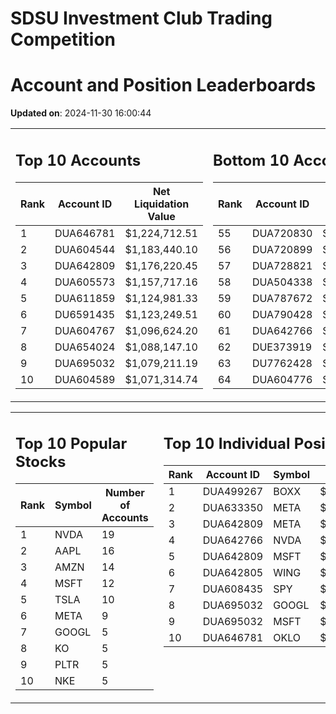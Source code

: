 # SDSU Investment Club Trading Competition 
 # Account and Position Leaderboards

**Updated on**: 2024-11-30 16:00:44

<table><tr><td valign="top">

## Top 10 Accounts
| Rank | Account ID | Net Liquidation Value |
|------|------------|-----------------------|
| 1 | DUA646781 | $1,224,712.51 |
| 2 | DUA604544 | $1,183,440.10 |
| 3 | DUA642809 | $1,176,220.45 |
| 4 | DUA605573 | $1,157,717.16 |
| 5 | DUA611859 | $1,124,981.33 |
| 6 | DU6591435 | $1,123,249.51 |
| 7 | DUA604767 | $1,096,624.20 |
| 8 | DUA654024 | $1,088,147.10 |
| 9 | DUA695032 | $1,079,211.19 |
| 10 | DUA604589 | $1,071,314.74 |

</td><td valign="top">

## Bottom 10 Accounts
| Rank | Account ID | Net Liquidation Value |
|------|------------|-----------------------|
| 55 | DUA720830 | $1,008,209.84 |
| 56 | DUA720899 | $1,008,209.84 |
| 57 | DUA728821 | $1,007,850.29 |
| 58 | DUA504338 | $1,007,366.95 |
| 59 | DUA787672 | $1,007,011.03 |
| 60 | DUA790428 | $1,007,011.03 |
| 61 | DUA642766 | $1,005,093.70 |
| 62 | DUE373919 | $1,000,947.30 |
| 63 | DU7762428 | $997,619.80 |
| 64 | DUA604776 | $991,568.54 |

</td></tr></table>

<table><tr><td valign="top">

## Top 10 Popular Stocks
| Rank | Symbol | Number of Accounts |
|------|--------|--------------------|
| 1 | NVDA | 19 |
| 2 | AAPL | 16 |
| 3 | AMZN | 14 |
| 4 | MSFT | 12 |
| 5 | TSLA | 10 |
| 6 | META | 9 |
| 7 | GOOGL | 5 |
| 8 | KO | 5 |
| 9 | PLTR | 5 |
| 10 | NKE | 5 |

</td><td valign="top">

## Top 10 Individual Positions
| Rank | Account ID | Symbol | Cost | Total Value |
|------|------------|--------|-----------|-------------|
| 1 | DUA499267 | BOXX | $599,207.78 | $599,207.78 |
| 2 | DUA633350 | META | $466,298.04 | $466,298.04 |
| 3 | DUA642809 | META | $420,859.54 | $420,859.54 |
| 4 | DUA642766 | NVDA | $268,647.78 | $268,647.78 |
| 5 | DUA642809 | MSFT | $205,157.28 | $205,157.28 |
| 6 | DUA642805 | WING | $198,339.03 | $198,339.03 |
| 7 | DUA608435 | SPY | $171,717.02 | $171,717.02 |
| 8 | DUA695032 | GOOGL | $170,066.26 | $170,066.26 |
| 9 | DUA695032 | MSFT | $150,001.76 | $150,001.76 |
| 10 | DUA646781 | OKLO | $148,757.37 | $148,757.37 |

</td></tr></table>
